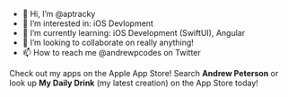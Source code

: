 - 👋 Hi, I’m @aptracky
- 👀 I’m interested in: iOS Devlopment
- 🌱 I’m currently learning: iOS Development (SwiftUI), Angular
- 💞️ I’m looking to collaborate on really anything!
- 📫 How to reach me @andrewpcodes on Twitter

Check out my apps on the Apple App Store! Search **Andrew Peterson** or look up **My Daily Drink** (my latest creation) on the App Store today!
